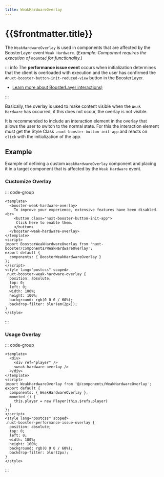 ```yaml
---
title: WeakHardwareOverlay
---
```


# {{$frontmatter.title}}

The `WeakHardwareOverlay` is used in components that are affected by the BoosterLayer event `Weak Hardware`. (*Example: Component requires the execution of `mounted` for functionality.*)

::: info
The **performance issue event** occurs when initialization determines that the client is overloaded with execution and the user has confirmed the `#nuxt-booster-button-init-reduced-view` button in the BoosterLayer.

- [Learn more about BoosterLayer interactions)](/components/booster-layer#buttons)

:::

Basically, the overlay is used to make content visible when the `Weak Hardware` has occurred, if this does not occur, the overlay is not visible.

It is recommended to include an interaction element in the overlay that allows the user to switch to the normal state. For this the interaction element must get the Style Class `.nuxt-booster-button-init-app` and reacts on `click` with the initialization of the app.

## Example

Example of defining a custom `WeakHardwareOverlay` component and placing it in a target component that is affected by the `Weak Hardware` event.

### Customize Overlay

::: code-group

````vue[@/components/WeakHardwareOverlay.vue]
<template>
  <booster-weak-hardware-overlay>
    To improve your experience, extensive features have been disabled.<br>
    <button class="nuxt-booster-button-init-app">
     Click here to enable them.
    </button>
  </booster-weak-hardware-overlay>
</template>
<script>
import BoosterWeakHardwareOverlay from 'nuxt-booster/components/WeakHardwareOverlay';
export default {
  components: { BoosterWeakHardwareOverlay }
};
</script>
<style lang="postcss" scoped>
.nuxt-booster-weak-hardware-overlay {
  position: absolute;
  top: 0;
  left: 0;
  width: 100%;
  height: 100%;
  background: rgb(0 0 0 / 60%);
  backdrop-filter: blur(em(2px));
}
</style>
````

:::

### Usage Overlay

::: code-group

````vue[@/components/Player.vue]
<template>
  <div>
    <div ref="player" />
    <weak-hardware-overlay />
  </div>
</template>
<script>
import WeakHardwareOverlay from '@/components/WeakHardwareOverlay';
export default {
  components: { WeakHardwareOverlay },
  mounted () {
    this.player = new Player(this.$refs.player)
  }
};
</script>
<style lang="postcss" scoped>
.nuxt-booster-performance-issue-overlay {
  position: absolute;
  top: 0;
  left: 0;
  width: 100%;
  height: 100%;
  background: rgb(0 0 0 / 60%);
  backdrop-filter: blur(2px);
}
</style>
````

:::
